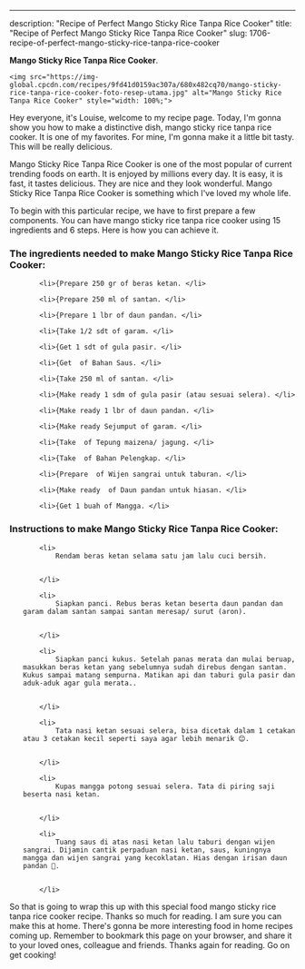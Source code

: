 ---
description: "Recipe of Perfect Mango Sticky Rice Tanpa Rice Cooker"
title: "Recipe of Perfect Mango Sticky Rice Tanpa Rice Cooker"
slug: 1706-recipe-of-perfect-mango-sticky-rice-tanpa-rice-cooker

<p>
	<strong>Mango Sticky Rice Tanpa Rice Cooker</strong>. 
	
</p>
<p>
	
	<img src="https://img-global.cpcdn.com/recipes/9fd41d0159ac307a/680x482cq70/mango-sticky-rice-tanpa-rice-cooker-foto-resep-utama.jpg" alt="Mango Sticky Rice Tanpa Rice Cooker" style="width: 100%;">
	
	
</p>
<p>
	Hey everyone, it's Louise, welcome to my recipe page. Today, I'm gonna show you how to make a distinctive dish, mango sticky rice tanpa rice cooker. It is one of my favorites. For mine, I'm gonna make it a little bit tasty. This will be really delicious.
</p>
	
<p>
	
</p>
<p>
	Mango Sticky Rice Tanpa Rice Cooker is one of the most popular of current trending foods on earth. It is enjoyed by millions every day. It is easy, it is fast, it tastes delicious. They are nice and they look wonderful. Mango Sticky Rice Tanpa Rice Cooker is something which I've loved my whole life.
</p>

<p>
To begin with this particular recipe, we have to first prepare a few components. You can have mango sticky rice tanpa rice cooker using 15 ingredients and 6 steps. Here is how you can achieve it.
</p>

<h3>The ingredients needed to make Mango Sticky Rice Tanpa Rice Cooker:</h3>

<ol>
	
		<li>{Prepare 250 gr of beras ketan. </li>
	
		<li>{Prepare 250 ml of santan. </li>
	
		<li>{Prepare 1 lbr of daun pandan. </li>
	
		<li>{Take 1/2 sdt of garam. </li>
	
		<li>{Get 1 sdt of gula pasir. </li>
	
		<li>{Get  of Bahan Saus. </li>
	
		<li>{Take 250 ml of santan. </li>
	
		<li>{Make ready 1 sdm of gula pasir (atau sesuai selera). </li>
	
		<li>{Make ready 1 lbr of daun pandan. </li>
	
		<li>{Make ready Sejumput of garam. </li>
	
		<li>{Take  of Tepung maizena/ jagung. </li>
	
		<li>{Take  of Bahan Pelengkap. </li>
	
		<li>{Prepare  of Wijen sangrai untuk taburan. </li>
	
		<li>{Make ready  of Daun pandan untuk hiasan. </li>
	
		<li>{Get 1 buah of Mangga. </li>
	
</ol>
<p>
	
</p>

<h3>Instructions to make Mango Sticky Rice Tanpa Rice Cooker:</h3>

<ol>
	
		<li>
			Rendam beras ketan selama satu jam lalu cuci bersih.
			
			
		</li>
	
		<li>
			Siapkan panci. Rebus beras ketan beserta daun pandan dan garam dalam santan sampai santan meresap/ surut (aron).
			
			
		</li>
	
		<li>
			Siapkan panci kukus. Setelah panas merata dan mulai beruap, masukkan beras ketan yang sebelumnya sudah direbus dengan santan. Kukus sampai matang sempurna. Matikan api dan taburi gula pasir dan aduk-aduk agar gula merata..
			
			
		</li>
	
		<li>
			Tata nasi ketan sesuai selera, bisa dicetak dalam 1 cetakan atau 3 cetakan kecil seperti saya agar lebih menarik 😊.
			
			
		</li>
	
		<li>
			Kupas mangga potong sesuai selera. Tata di piring saji beserta nasi ketan.
			
			
		</li>
	
		<li>
			Tuang saus di atas nasi ketan lalu taburi dengan wijen sangrai. Dijamin cantik perpaduan nasi ketan, saus, kuningnya mangga dan wijen sangrai yang kecoklatan. Hias dengan irisan daun pandan 💚.
			
			
		</li>
	
</ol>

<p>
	
</p>

<p>
	So that is going to wrap this up with this special food mango sticky rice tanpa rice cooker recipe. Thanks so much for reading. I am sure you can make this at home. There's gonna be more interesting food in home recipes coming up. Remember to bookmark this page on your browser, and share it to your loved ones, colleague and friends. Thanks again for reading. Go on get cooking!
</p>
